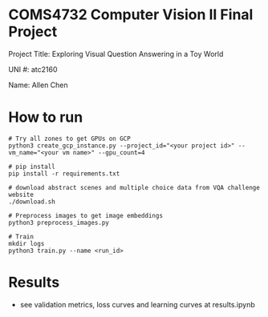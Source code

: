 # COMS4732 Computer Vision II Final Project

Project Title: Exploring Visual Question Answering in a Toy World

UNI #: atc2160

Name: Allen Chen

# How to run
```
# Try all zones to get GPUs on GCP
python3 create_gcp_instance.py --project_id="<your project id>" --vm_name="<your vm name>" --gpu_count=4

# pip install
pip install -r requirements.txt

# download abstract scenes and multiple choice data from VQA challenge website
./download.sh

# Preprocess images to get image embeddings
python3 preprocess_images.py

# Train
mkdir logs
python3 train.py --name <run_id>
```

# Results
- see validation metrics, loss curves and learning curves at results.ipynb
